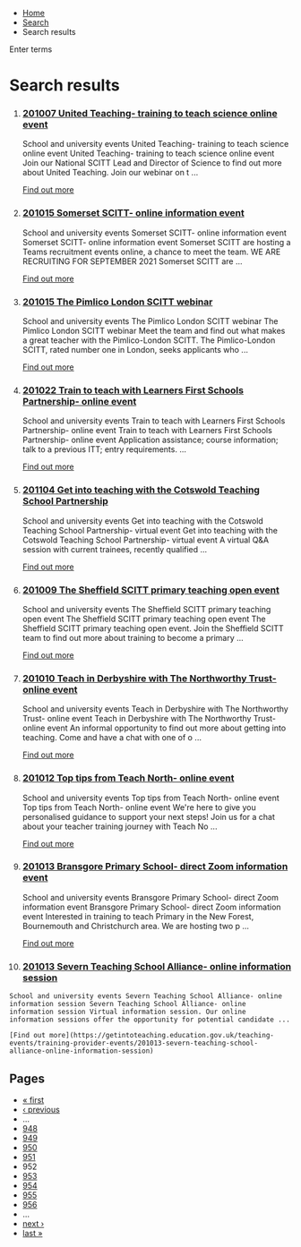 *   [Home](/)
*   [Search](/search)
*   Search results

Enter terms 

Search results
==============

1.  ### [201007 United Teaching- training to teach science online event](https://getintoteaching.education.gov.uk/teaching-events/training-provider-events/201007-united-teaching-training-to-teach-science-online-event)
    
    School and university events United Teaching- training to teach science online event United Teaching- training to teach science online event Join our National SCITT Lead and Director of Science to find out more about United Teaching. Join our webinar on t ...
    
    [Find out more](https://getintoteaching.education.gov.uk/teaching-events/training-provider-events/201007-united-teaching-training-to-teach-science-online-event)
    
2.  ### [201015 Somerset SCITT- online information event](https://getintoteaching.education.gov.uk/teaching-events/training-provider-events/201015-somerset-scitt-online-information-event)
    
    School and university events Somerset SCITT- online information event Somerset SCITT- online information event Somerset SCITT are hosting a Teams recruitment events online, a chance to meet the team. WE ARE RECRUITING FOR SEPTEMBER 2021 Somerset SCITT are ...
    
    [Find out more](https://getintoteaching.education.gov.uk/teaching-events/training-provider-events/201015-somerset-scitt-online-information-event)
    
3.  ### [201015 The Pimlico London SCITT webinar](https://getintoteaching.education.gov.uk/teaching-events/training-provider-events/201015-the-pimlico-london-scitt-webinar)
    
    School and university events The Pimlico London SCITT webinar The Pimlico London SCITT webinar Meet the team and find out what makes a great teacher with the Pimlico-London SCITT. The Pimlico-London SCITT, rated number one in London, seeks applicants who ...
    
    [Find out more](https://getintoteaching.education.gov.uk/teaching-events/training-provider-events/201015-the-pimlico-london-scitt-webinar)
    
4.  ### [201022 Train to teach with Learners First Schools Partnership- online event](https://getintoteaching.education.gov.uk/teaching-events/training-provider-events/201022-train-to-teach-with-learners-first-schools-partnership-online-event)
    
    School and university events Train to teach with Learners First Schools Partnership- online event Train to teach with Learners First Schools Partnership- online event Application assistance; course information; talk to a previous ITT; entry requirements. ...
    
    [Find out more](https://getintoteaching.education.gov.uk/teaching-events/training-provider-events/201022-train-to-teach-with-learners-first-schools-partnership-online-event)
    
5.  ### [201104 Get into teaching with the Cotswold Teaching School Partnership](https://getintoteaching.education.gov.uk/teaching-events/training-provider-events/201104-get-into-teaching-with-the-cotswold-teaching-school-partnership)
    
    School and university events Get into teaching with the Cotswold Teaching School Partnership- virtual event Get into teaching with the Cotswold Teaching School Partnership- virtual event A virtual Q&A session with current trainees, recently qualified ...
    
    [Find out more](https://getintoteaching.education.gov.uk/teaching-events/training-provider-events/201104-get-into-teaching-with-the-cotswold-teaching-school-partnership)
    
6.  ### [201009 The Sheffield SCITT primary teaching open event](https://getintoteaching.education.gov.uk/teaching-events/training-provider-events/201009-the-sheffield-scitt-primary-teaching-open-event)
    
    School and university events The Sheffield SCITT primary teaching open event The Sheffield SCITT primary teaching open event The Sheffield SCITT primary teaching open event. Join the Sheffield SCITT team to find out more about training to become a primary ...
    
    [Find out more](https://getintoteaching.education.gov.uk/teaching-events/training-provider-events/201009-the-sheffield-scitt-primary-teaching-open-event)
    
7.  ### [201010 Teach in Derbyshire with The Northworthy Trust- online event](https://getintoteaching.education.gov.uk/teaching-events/training-provider-events/201010-teach-in-derbyshire-with-the-northworthy-trust-online-event)
    
    School and university events Teach in Derbyshire with The Northworthy Trust- online event Teach in Derbyshire with The Northworthy Trust- online event An informal opportunity to find out more about getting into teaching. Come and have a chat with one of o ...
    
    [Find out more](https://getintoteaching.education.gov.uk/teaching-events/training-provider-events/201010-teach-in-derbyshire-with-the-northworthy-trust-online-event)
    
8.  ### [201012 Top tips from Teach North- online event](https://getintoteaching.education.gov.uk/teaching-events/training-provider-events/201012-top-tips-from-teach-north-online-event)
    
    School and university events Top tips from Teach North- online event Top tips from Teach North- online event We're here to give you personalised guidance to support your next steps! Join us for a chat about your teacher training journey with Teach No ...
    
    [Find out more](https://getintoteaching.education.gov.uk/teaching-events/training-provider-events/201012-top-tips-from-teach-north-online-event)
    
9.  ### [201013 Bransgore Primary School- direct Zoom information event](https://getintoteaching.education.gov.uk/teaching-events/training-provider-events/201013-bransgore-primary-school-direct-zoom-information-event)
    
    School and university events Bransgore Primary School- direct Zoom information event Bransgore Primary School- direct Zoom information event Interested in training to teach Primary in the New Forest, Bournemouth and Christchurch area. We are hosting two p ...
    
    [Find out more](https://getintoteaching.education.gov.uk/teaching-events/training-provider-events/201013-bransgore-primary-school-direct-zoom-information-event)
    
10.  ### [201013 Severn Teaching School Alliance- online information session](https://getintoteaching.education.gov.uk/teaching-events/training-provider-events/201013-severn-teaching-school-alliance-online-information-session)
    
    School and university events Severn Teaching School Alliance- online information session Severn Teaching School Alliance- online information session Virtual information session. Our online information sessions offer the opportunity for potential candidate ...
    
    [Find out more](https://getintoteaching.education.gov.uk/teaching-events/training-provider-events/201013-severn-teaching-school-alliance-online-information-session)
    

Pages
-----

*   [« first](/search/site "Go to first page")
*   [‹ previous](/search/site?page=950 "Go to previous page")
*   …
*   [948](/search/site?page=947 "Go to page 948")
*   [949](/search/site?page=948 "Go to page 949")
*   [950](/search/site?page=949 "Go to page 950")
*   [951](/search/site?page=950 "Go to page 951")
*   952
*   [953](/search/site?page=952 "Go to page 953")
*   [954](/search/site?page=953 "Go to page 954")
*   [955](/search/site?page=954 "Go to page 955")
*   [956](/search/site?page=955 "Go to page 956")
*   …
*   [next ›](/search/site?page=952 "Go to next page")
*   [last »](/search/site?page=1032 "Go to last page")